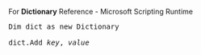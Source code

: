 For <b>Dictionary</b>
Reference - Microsoft Scripting Runtime

<pre>
Dim dict as new Dictionary

dict.Add <em>key</em>, <em>value</em>
</pre>

